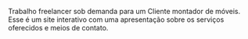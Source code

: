Trabalho freelancer sob demanda para um Cliente montador de móveis. Esse é um site interativo com uma apresentação sobre os serviços oferecidos e meios de contato. 
